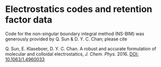 # Electrostatics codes and retention factor data

Code for the non-singular boundary integral method (NS-BIM) was generously provided by Q. Sun & D. Y. C. Chan; please cite

Q. Sun, E. Klaseboer, D. Y. C. Chan. A robust and accurate formulation of molecular and colloidal electrostatics, *J. Chem. Phys.* 2016. [DOI: 10.1063/1.4960033](https://doi.org/10.1063/1.4960033)


